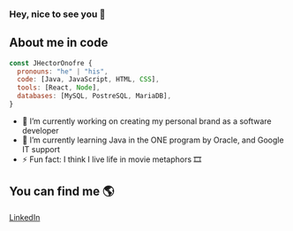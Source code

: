 ### Hey, nice to see you 👾

## About me in code
```js
const JHectorOnofre {
  pronouns: "he" | "his",
  code: [Java, JavaScript, HTML, CSS],
  tools: [React, Node],
  databases: [MySQL, PostreSQL, MariaDB],
}
```
- 🔭 I’m currently working on creating my personal brand as a software developer
- 🌱 I’m currently learning Java in the ONE program by Oracle, and Google IT support
- ⚡ Fun fact: I think I live life in movie metaphors 🎞

## You can find me 🌎
[LinkedIn](https://www.linkedin.com/in/jose-hector-onofre-sansores/)
<!--
**HectorOnofre/HectorOnofre** is a ✨ _special_ ✨ repository because its `README.md` (this file) appears on your GitHub profile.

Here are some ideas to get you started:

- 🔭 I’m currently working on creating my personal brand as a software developer
- 🌱 I’m currently learning Java in the ONE program by Oracle, and Google IT support
- ⚡ Fun fact: I think I live life in movie metaphors 🎞
-->
